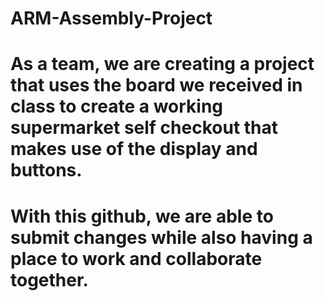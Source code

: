 # ARM-Assembly-Project
# As a team, we are creating a project that uses the board we received in class to create a working supermarket self checkout that makes use of the display and buttons.
# With this github, we are able to submit changes while also having a place to work and collaborate together. 

